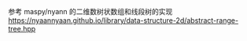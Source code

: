 参考 maspy/nyann 的二维数树状数组和线段树的实现
https://nyaannyaan.github.io/library/data-structure-2d/abstract-range-tree.hpp
